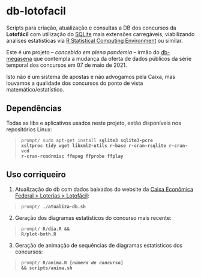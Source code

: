 # db-lotofacil

Scripts para criação, atualização e consultas a DB dos concursos da **Lotofácil** com utilização do <a href="http://www.sqlite.org" title="clique para acessar o website do SQLite">SQLite</a> mais extensões carregáveis, viabilizando analises estatísticas via <a href="http://www.r-project.org/" title="clique para acessar o website do R Statistical Computing...">R Statistical Computing Environment</a> ou similar.

Este é um projeto – <em>concebido em plena pandemia</em> – irmão do <a href="https://github.com/dekassegui/db-megasena">db-megasena</a> que contempla a mudança da oferta de dados públicos da série temporal dos concursos em 07 de maio de 2021.

Isto não é um sistema de apostas e não advogamos pela Caixa, mas louvamos a qualidade dos concursos do ponto de vista matemático/estatístico.

## Dependências

Todas as libs e aplicativos usados neste projeto, estão disponíveis nos repositórios Linux:

> <code>prompt/ sudo apt-get install <strong>sqlite3 sqlite3-pcre xsltproc tidy wget libxml2-utils r-base r-cran-rsqlite r-cran-vcd r-cran-rcmdrmisc ffmpeg ffprobe ffplay</strong></code>

## Uso corriqueiro

1. Atualização do db com dados baixados do website da <a href="http://loterias.caixa.gov.br/wps/portal/loterias/landing/lotofacil" title="link de download disponível após resultado do concurso mais recente">Caixa Econômica Federal > Loterias > Lotofácil</a>:

> <code>prompt/ <strong>./atualiza-db.sh</strong></code>

2. Geração dos diagramas estatísticos do concurso mais recente:

> <code>prompt/ <strong>R/dia.R && R/plot-both.R</strong></code>

3. Geração de animação de sequências de diagramas estatísticos dos concursos:

> <code>prompt/ <strong>R/anima.R [<em>número de concurso</em>] && scripts/anima.sh</strong></code>
